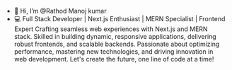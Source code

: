 - 👋 Hi, I’m @Rathod Manoj kumar 
- 💻 Full Stack Developer | Next.js Enthusiast | MERN  Specialist | Frontend Expert
Crafting seamless web experiences with Next.js and MERN stack. Skilled in building dynamic, responsive applications, delivering robust frontends, and scalable backends. Passionate about optimizing performance, mastering new technologies, and driving innovation in web development. Let's create the future, one line of code at a time!
<!---
manojnayak45/manojnayak45 is a ✨ special ✨ repository because its `README.md` (this file) appears on your GitHub profile.
You can click the Preview link to take a look at your changes.
--->
